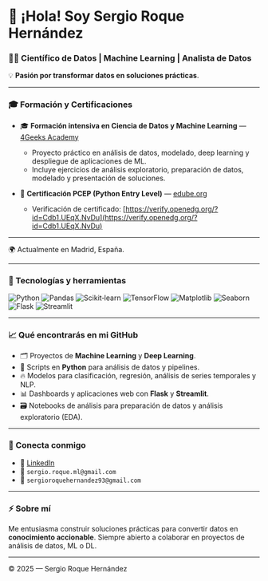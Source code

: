 # 👋 ¡Hola! Soy Sergio Roque Hernández  
### 👨‍💻 Científico de Datos | Machine Learning | Analista de Datos

💡 **Pasión por transformar datos en soluciones prácticas**.  

---

### 🎓 Formación y Certificaciones

- 🎓 **Formación intensiva en Ciencia de Datos y Machine Learning** — [4Geeks Academy](https://4geeksacademy.com/es)  
  - Proyecto práctico en análisis de datos, modelado, deep learning y despliegue de aplicaciones de ML.  
  - Incluye ejercicios de análisis exploratorio, preparación de datos, modelado y presentación de soluciones.  

- 🐍 **Certificación PCEP (Python Entry Level)** — [edube.org](https://verify.openedg.org/?id=Cdb1.UEqX.NvDu)  
  - Verificación de certificado: [https://verify.openedg.org/?id=Cdb1.UEqX.NvDu](https://verify.openedg.org/?id=Cdb1.UEqX.NvDu)

---

🌍 Actualmente en Madrid, España.

---

### 🚀 Tecnologías y herramientas
![Python](https://img.shields.io/badge/Python-3.9%2B-blue?logo=python) 
![Pandas](https://img.shields.io/badge/Pandas-1.3%2B-yellow?logo=pandas) 
![Scikit‑learn](https://img.shields.io/badge/Scikit--learn-1.3%2B-orange?logo=scikit-learn) 
![TensorFlow](https://img.shields.io/badge/TensorFlow-2.12%2B-FF6F00?logo=tensorflow) 
![Matplotlib](https://img.shields.io/badge/Matplotlib-3.5%2B-green?logo=matplotlib) 
![Seaborn](https://img.shields.io/badge/Seaborn-0.12%2B-blue) 
![Flask](https://img.shields.io/badge/Flask-2.2%2B-black?logo=flask) 
![Streamlit](https://img.shields.io/badge/Streamlit-1.24%2B-red)

---

### 📈 Qué encontrarás en mi GitHub
- 🗂️ Proyectos de **Machine Learning** y **Deep Learning**.
- 🐍 Scripts en **Python** para análisis de datos y pipelines.
- 🔥 Modelos para clasificación, regresión, análisis de series temporales y NLP.
- 📊 Dashboards y aplicaciones web con **Flask** y **Streamlit**.
- 🗃️ Notebooks de análisis para preparación de datos y análisis exploratorio (EDA).

---

### 👥 Conecta conmigo
- 💼 [LinkedIn](https://www.linkedin.com/in/sergio-roque-hern%C3%A1ndez-1b645b319/)
- 📧 `sergio.roque.ml@gmail.com`
- 📧 `sergioroquehernandez93@gmail.com`


---

### ⚡️ Sobre mí
Me entusiasma construir soluciones prácticas para convertir datos en **conocimiento accionable**. Siempre abierto a colaborar en proyectos de análisis de datos, ML o DL.

---
© 2025 — Sergio Roque Hernández
